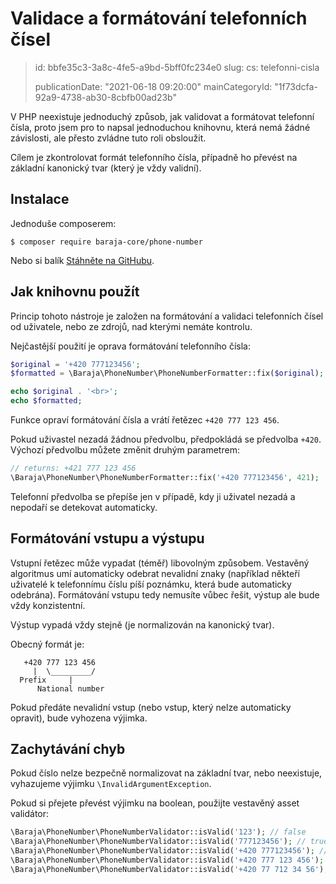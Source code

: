 Validace a formátování telefonních čísel
========================================

> id: bbfe35c3-3a8c-4fe5-a9bd-5bff0fc234e0
> slug:
> 	cs: telefonni-cisla
> 
> publicationDate: "2021-06-18 09:20:00"
> mainCategoryId: "1f73dcfa-92a9-4738-ab30-8cbfb00ad23b"

V PHP neexistuje jednoduchý způsob, jak validovat a formátovat telefonní čísla, proto jsem pro to napsal jednoduchou knihovnu, která nemá žádné závislosti, ale přesto zvládne tuto roli obsloužit.

Cílem je zkontrolovat formát telefonního čísla, případně ho převést na základní kanonický tvar (který je vždy validní).

Instalace
---------

Jednoduše composerem:

```
$ composer require baraja-core/phone-number
```

Nebo si balík [Stáhněte na GitHubu](https://github.com/baraja-core/phone-number).

Jak knihovnu použít
----------

Princip tohoto nástroje je založen na formátování a validaci telefonních čísel od uživatele, nebo ze zdrojů, nad kterými nemáte kontrolu.

Nejčastější použití je oprava formátování telefonního čísla:

```php
$original = '+420 777123456';
$formatted = \Baraja\PhoneNumber\PhoneNumberFormatter::fix($original);

echo $original . '<br>';
echo $formatted;
```

Funkce opraví formátování čísla a vrátí řetězec `+420 777 123 456`.

Pokud uživastel nezadá žádnou předvolbu, předpokládá se předvolba `+420`. Výchozí předvolbu můžete změnit druhým parametrem:

```php
// returns: +421 777 123 456
\Baraja\PhoneNumber\PhoneNumberFormatter::fix('+420 777123456', 421);
```

Telefonní předvolba se přepíše jen v případě, kdy ji uživatel nezadá a nepodaří se detekovat automaticky.

Formátování vstupu a výstupu
----------------------------

Vstupní řetězec může vypadat (téměř) libovolným způsobem. Vestavěný algoritmus umí automaticky odebrat nevalidní znaky (například někteří uživatelé k telefonnímu číslu píší poznámku, která bude automaticky odebrána). Formátování vstupu tedy nemusíte vůbec řešit, výstup ale bude vždy konzistentní.

Výstup vypadá vždy stejně (je normalizován na kanonický tvar).

Obecný formát je:

```
   +420 777 123 456
     |  \_________/
  Prefix     |
      National number
```

Pokud předáte nevalidní vstup (nebo vstup, který nelze automaticky opravit), bude vyhozena výjimka.

Zachytávání chyb
----------------

Pokud číslo nelze bezpečně normalizovat na základní tvar, nebo neexistuje, vyhazujeme výjimku `\InvalidArgumentException`.

Pokud si přejete převést výjimku na boolean, použijte vestavěný asset validátor:

```php
\Baraja\PhoneNumber\PhoneNumberValidator::isValid('123'); // false
\Baraja\PhoneNumber\PhoneNumberValidator::isValid('777123456'); // true
\Baraja\PhoneNumber\PhoneNumberValidator::isValid('+420 777123456'); // true
\Baraja\PhoneNumber\PhoneNumberValidator::isValid('+420 777 123 456'); // true
\Baraja\PhoneNumber\PhoneNumberValidator::isValid('+420 77 712 34 56'); // true
```
